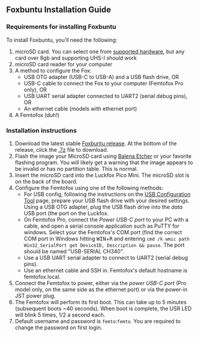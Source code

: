 
## Foxbuntu Installation Guide
### Requirements for installing Foxbuntu
To install Foxbuntu, you'll need the following:
1. microSD card. You can select one from [supported hardware](supported_hardware.md), but any card over 8gb and supporting UHS-I *should* work
 2. microSD card reader for your computer
 3. A method to configure the Fox:
	* USB OTG adapter (USB-C to USB-A) and a USB flash drive, OR
	* USB-C cable to connect the Fox to your computer (Femtofox Pro only), OR
	* USB UART serial adapter connected to UART2 (serial debug pins), OR
	* An ethernet cable (models with ethernet port)
4. A Femtofox (duh!)

### Installation instructions
1. Download the latest stable [Foxbuntu release](https://github.com/noon92/femtofox/releases). At the bottom of the release, click the <u>.7z</u> file to download.
2. Flash the image your MicroSD card using [Balena Etcher](https://etcher.balena.io/) or your favorite flashing program. You will likely get a warning that the image appears to be invalid or has no partition table. This is normal.
3. Insert the microSD card into the Luckfox Pico Mini. The microSD slot is on the back of the board.
4. Configure the Femtofox using one of the following methods:
	* For USB config, following the instructions on the [USB Configuration Tool](usb_config.md) page, prepare your USB flash drive with your desired settings. Using a USB OTG adapter, plug the USB flash drive into the *data* USB port (the port on the Luckfox.
	* On Femtofox Pro, connect the *Power USB-C port* to your PC with a cable, and open a serial console application such as PuTTY for windows. Select your the Femtofox's COM port (find the correct COM port in Windows hitting <kbd>WIN</kbd>+<kbd>R</kbd> and entering `cmd /k wmic path Win32_SerialPort get DeviceID, Description && pause`. The port should be named "USB-SERIAL CH340".
	* Use a USB UART serial adapter to connect to UART2 (serial debug pins).
	* Use an ethernet cable and SSH in. Femtofox's default hostname is femtofox.local.
5. Connect the Femtofox to power, either via the *power USB-C port* (Pro model only, on the same side as the ethernet port) or via the power-in JST power plug.
6. The Femtofox will perform its first boot. This can take up to 5 minutes (subsequent boots ~40 seconds). When boot is complete, the USR LED will blink 5 times, 1/2 a second each.
7. Default username and password is `femto`:`femto`. You are required to change the password on first login.
<!--stackedit_data:
eyJoaXN0b3J5IjpbNTI3ODkwMDRdfQ==
-->